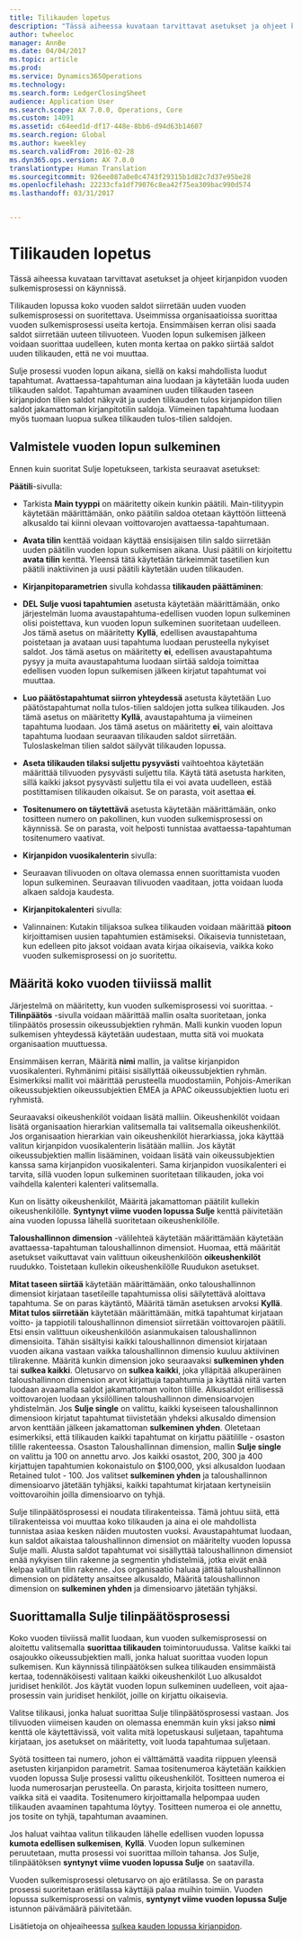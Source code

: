 ```yaml
---
title: Tilikauden lopetus
description: "Tässä aiheessa kuvataan tarvittavat asetukset ja ohjeet kirjanpidon vuoden sulkemisprosessi on käynnissä."
author: twheeloc
manager: AnnBe
ms.date: 04/04/2017
ms.topic: article
ms.prod: 
ms.service: Dynamics365Operations
ms.technology: 
ms.search.form: LedgerClosingSheet
audience: Application User
ms.search.scope: AX 7.0.0, Operations, Core
ms.custom: 14091
ms.assetid: c64eed1d-df17-448e-8bb6-d94d63b14607
ms.search.region: Global
ms.author: kweekley
ms.search.validFrom: 2016-02-28
ms.dyn365.ops.version: AX 7.0.0
translationtype: Human Translation
ms.sourcegitcommit: 926ee087a0e0c4743f29315b1d82c7d37e95be28
ms.openlocfilehash: 22233cfa1df79076c8ea42f75ea309bac990d574
ms.lasthandoff: 03/31/2017


---
```


# <a name="year-end-close"></a>Tilikauden lopetus

Tässä aiheessa kuvataan tarvittavat asetukset ja ohjeet kirjanpidon vuoden sulkemisprosessi on käynnissä. 

Tilikauden lopussa koko vuoden saldot siirretään uuden vuoden sulkemisprosessi on suoritettava. Useimmissa organisaatioissa suorittaa vuoden sulkemisprosessi useita kertoja. Ensimmäisen kerran olisi saada saldot siirretään uuteen tilivuoteen. Vuoden lopun sulkemisen jälkeen voidaan suorittaa uudelleen, kuten monta kertaa on pakko siirtää saldot uuden tilikauden, että ne voi muuttaa. 

Sulje prosessi vuoden lopun aikana, siellä on kaksi mahdollista luodut tapahtumat. Avattaessa-tapahtuman aina luodaan ja käytetään luoda uuden tilikauden saldot. Tapahtuman avaaminen uuden tilikauden taseen kirjanpidon tilien saldot näkyvät ja uuden tilikauden tulos kirjanpidon tilien saldot jakamattoman kirjanpitotilin saldoja. Viimeinen tapahtuma luodaan myös tuomaan luopua sulkea tilikauden tulos-tilien saldojen.

## <a name="prepare-to-run-the-year-end-close"></a>Valmistele vuoden lopun sulkeminen
Ennen kuin suoritat Sulje lopetukseen, tarkista seuraavat asetukset: 

**Päätili**-sivulla:

-   Tarkista **Main tyyppi** on määritetty oikein kunkin päätili. Main-tilityypin käytetään määrittämään, onko päätilin saldoa otetaan käyttöön liitteenä alkusaldo tai kiinni olevaan voittovarojen avattaessa-tapahtumaan.
-   **Avata tilin** kenttää voidaan käyttää ensisijaisen tilin saldo siirretään uuden päätilin vuoden lopun sulkemisen aikana. Uusi päätili on kirjoitettu **avata tilin** kenttä. Yleensä tätä käytetään tärkeimmät tasetilien kun päätili inaktiivinen ja uusi päätili käytetään uuden tilikauden.

- **Kirjanpitoparametrien** sivulla kohdassa **tilikauden päättäminen**:

-   **DEL Sulje vuosi tapahtumien** asetusta käytetään määrittämään, onko järjestelmän luoma avaustapahtuma-edellisen vuoden lopun sulkeminen olisi poistettava, kun vuoden lopun sulkeminen suoritetaan uudelleen. Jos tämä asetus on määritetty **Kyllä**, edellisen avaustapahtuma poistetaan ja avataan uusi tapahtuma luodaan perusteella nykyiset saldot. Jos tämä asetus on määritetty **ei**, edellisen avaustapahtuma pysyy ja muita avaustapahtuma luodaan siirtää saldoja toimittaa edellisen vuoden lopun sulkemisen jälkeen kirjatut tapahtumat voi muuttaa.
-   **Luo päätöstapahtumat siirron yhteydessä** asetusta käytetään Luo päätöstapahtumat nolla tulos-tilien saldojen jotta sulkea tilikauden. Jos tämä asetus on määritetty **Kyllä**, avaustapahtuma ja viimeinen tapahtuma luodaan. Jos tämä asetus on määritetty **ei**, vain aloittava tapahtuma luodaan seuraavan tilikauden saldot siirretään. Tuloslaskelman tilien saldot säilyvät tilikauden lopussa.
-   **Aseta tilikauden tilaksi suljettu pysyvästi** vaihtoehtoa käytetään määrittää tilivuoden pysyvästi suljettu tila. Käytä tätä asetusta harkiten, sillä kaikki jaksot pysyvästi suljettu tila ei voi avata uudelleen, estää postittamisen tilikauden oikaisut. Se on parasta, voit asettaa **ei**.
-   **Tositenumero on täytettävä** asetusta käytetään määrittämään, onko tositteen numero on pakollinen, kun vuoden sulkemisprosessi on käynnissä. Se on parasta, voit helposti tunnistaa avattaessa-tapahtuman tositenumero vaativat.

- **Kirjanpidon vuosikalenterin** sivulla:

-   Seuraavan tilivuoden on oltava olemassa ennen suorittamista vuoden lopun sulkeminen. Seuraavan tilivuoden vaaditaan, jotta voidaan luoda alkaen saldoja kaudesta.

- **Kirjanpitokalenteri** sivulla:

-   Valinnainen: Kutakin tilijaksoa sulkea tilikauden voidaan määrittää **pitoon** kirjoittamisen uusien tapahtumien estämiseksi. Oikaisevia tunnistetaan, kun edelleen pito jaksot voidaan avata kirjaa oikaisevia, vaikka koko vuoden sulkemisprosessi on jo suoritettu.

## <a name="define-year-end-close-templates"></a>Määritä koko vuoden tiiviissä mallit
Järjestelmä on määritetty, kun vuoden sulkemisprosessi voi suorittaa. - **Tilinpäätös** -sivulla voidaan määrittää mallin osalta suoritetaan, jonka tilinpäätös prosessin oikeussubjektien ryhmän. Malli kunkin vuoden lopun sulkemisen yhteydessä käytetään uudestaan, mutta sitä voi muokata organisaation muuttuessa. 

Ensimmäisen kerran, Määritä **nimi** mallin, ja valitse kirjanpidon vuosikalenteri. Ryhmänimi pitäisi sisällyttää oikeussubjektien ryhmän.  Esimerkiksi mallit voi määrittää perusteella muodostamiin, Pohjois-Amerikan oikeussubjektien oikeussubjektien EMEA ja APAC oikeussubjektien luotu eri ryhmistä. 

Seuraavaksi oikeushenkilöt voidaan lisätä malliin. Oikeushenkilöt voidaan lisätä organisaation hierarkian valitsemalla tai valitsemalla oikeushenkilöt. Jos organisaation hierarkian vain oikeushenkilöt hierarkiassa, joka käyttää valitun kirjanpidon vuosikalenterin lisätään malliin. Jos käytät oikeussubjektien mallin lisääminen, voidaan lisätä vain oikeussubjektien kanssa sama kirjanpidon vuosikalenteri. Sama kirjanpidon vuosikalenteri ei tarvita, sillä vuoden lopun sulkeminen suoritetaan tilikauden, joka voi vaihdella kalenteri kalenteri valitsemalla. 

Kun on lisätty oikeushenkilöt, Määritä jakamattoman päätilit kullekin oikeushenkilölle. **Syntynyt viime vuoden lopussa Sulje** kenttä päivitetään aina vuoden lopussa lähellä suoritetaan oikeushenkilölle. 

**Taloushallinnon dimension** -välilehteä käytetään määrittämään käytetään avattaessa-tapahtuman taloushallinnon dimensiot. Huomaa, että määrität asetukset vaikuttavat vain valittuun oikeushenkilöön **oikeushenkilöt** ruudukko. Toistetaan kullekin oikeushenkilölle Ruudukon asetukset. 

**Mitat taseen siirtää** käytetään määrittämään, onko taloushallinnon dimensiot kirjataan tasetileille tapahtumissa olisi säilytettävä aloittava tapahtuma. Se on paras käytäntö, Määritä tämän asetuksen arvoksi **Kyllä**. **Mitat tulos siirretään** käytetään määrittämään, mitkä tapahtumat kirjataan voitto- ja tappiotili taloushallinnon dimensiot siirretään voittovarojen päätili. Etsi ensin valittuun oikeushenkilöön asianmukaisen taloushallinnon dimensioita. Tähän sisältyisi kaikki taloushallinnon dimensiot kirjataan vuoden aikana vastaan vaikka taloushallinnon dimensio kuuluu aktiivinen tilirakenne. Määritä kunkin dimension joko seuraavaksi **sulkeminen yhden** tai **sulkea kaikki**.  Oletusarvo on **sulkea kaikki**, joka ylläpitää alkuperäinen taloushallinnon dimension arvot kirjattuja tapahtumia ja käyttää niitä varten luodaan avaamalla saldot jakamattoman voiton tilille. Alkusaldot erillisessä voittovarojen luodaan yksilöllinen taloushallinnon dimensioarvojen yhdistelmän. Jos **Sulje single** on valittu, kaikki kyseiseen taloushallinnon dimensioon kirjatut tapahtumat tiivistetään yhdeksi alkusaldo dimension arvon kenttään jälkeen jakamattoman **sulkeminen yhden**. Oletetaan esimerkiksi, että tilikauden kaikki tapahtumat on kirjattu päätilille - osaston tilille rakenteessa. Osaston Taloushallinnan dimension, mallin **Sulje single** on valittu ja 100 on annettu arvo. Jos kaikki osastot, 200, 300 ja 400 kirjattujen tapahtumien kokonaistulo on $100,000, yksi alkusaldon luodaan Retained tulot - 100. Jos valitset **sulkeminen yhden** ja taloushallinnon dimensioarvo jätetään tyhjäksi, kaikki tapahtumat kirjataan kertyneisiin voittovaroihin joilla dimensioarvo on tyhjä. 

Sulje tilinpäätösprosessi ei noudata tilirakenteissa. Tämä johtuu siitä, että tilirakenteissa voi muuttaa koko tilikauden ja aina ei ole mahdollista tunnistaa asiaa kesken näiden muutosten vuoksi.  Avaustapahtumat luodaan, kun saldot aikaistaa taloushallinnon dimensiot on määritelty vuoden lopussa Sulje malli. Alusta saldot tapahtumat voi sisällyttää taloushallinnon dimensiot enää nykyisen tilin rakenne ja segmentin yhdistelmiä, jotka eivät enää kelpaa valitun tilin rakenne. Jos organisaatio haluaa jättää taloushallinnon dimension on pidätetty ansaitsee alkusaldo, Määritä taloushallinnon dimension on **sulkeminen yhden** ja dimensioarvo jätetään tyhjäksi.

## <a name="run-the-year-end-close-process"></a>Suorittamalla Sulje tilinpäätösprosessi
Koko vuoden tiiviissä mallit luodaan, kun vuoden sulkemisprosessi on aloitettu valitsemalla **suorittaa tilikauden** toimintoruudussa. Valitse kaikki tai osajoukko oikeussubjektien malli, jonka haluat suorittaa vuoden lopun sulkemisen. Kun käynnissä tilinpäätöksen sulkea tilikauden ensimmäistä kertaa, todennäköisesti valitaan kaikki oikeushenkilöt Luo alkusaldot juridiset henkilöt. Jos käytät vuoden lopun sulkeminen uudelleen, voit ajaa-prosessin vain juridiset henkilöt, joille on kirjattu oikaisevia. 

Valitse tilikausi, jonka haluat suorittaa Sulje tilinpäätösprosessi vastaan. Jos tilivuoden viimeisen kauden on olemassa enemmän kuin yksi jakso **nimi** kenttä ole käytettävissä, voit valita mitä lopetuskausi suljetaan, tapahtuma kirjataan, jos asetukset on määritetty, voit luoda tapahtumaa suljetaan. 

Syötä tositteen tai numero, johon ei välttämättä vaadita riippuen yleensä asetusten kirjanpidon parametrit. Samaa tositenumeroa käytetään kaikkien vuoden lopussa Sulje prosessi valittu oikeushenkilöt. Tositteen numeroa ei luoda numerosarjan perusteella. On parasta, kirjoita tositteen numero, vaikka sitä ei vaadita. Tositenumero kirjoittamalla helpompaa uuden tilikauden avaaminen tapahtuma löytyy. Tositteen numeroa ei ole annettu, jos tosite on tyhjä, tapahtuman avaaminen. 

Jos haluat vaihtaa valitun tilikauden lähelle edellisen vuoden lopussa **kumota edellisen sulkemisen**, **Kyllä**. Vuoden lopun sulkeminen peruutetaan, mutta prosessi voi suorittaa milloin tahansa. Jos Sulje, tilinpäätöksen **syntynyt viime vuoden lopussa Sulje** on saatavilla. 

Vuoden sulkemisprosessi oletusarvo on ajo erätilassa. Se on parasta prosessi suoritetaan erätilassa käyttäjä palaa muihin toimiin. Vuoden lopussa sulkemisprosessi on valmis, **syntynyt viime vuoden lopussa Sulje** istunnon päivämäärä päivitetään.

Lisätietoja on ohjeaiheessa [sulkea kauden lopussa kirjanpidon](close-general-ledger-at-period-end.md).


